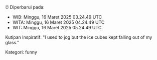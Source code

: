 ⏰ Diperbarui pada:
- WIB: Minggu, 16 Maret 2025 03.24.49 UTC
- WITA: Minggu, 16 Maret 2025 04.24.49 UTC
- WIT: Minggu, 16 Maret 2025 05.24.49 UTC

Kutipan Inspiratif:
"I used to jog but the ice cubes kept falling out of my glass."


Kategori: funny


